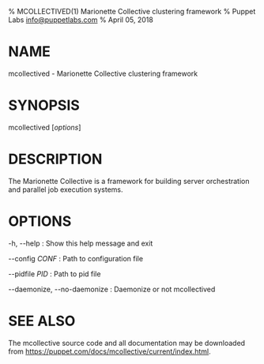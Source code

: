 % MCOLLECTIVED(1) Marionette Collective clustering framework
% Puppet Labs  <info@puppetlabs.com>
% April 05, 2018

# NAME

mcollectived - Marionette Collective clustering framework

# SYNOPSIS

mcollectived [*options*]

# DESCRIPTION

The Marionette Collective is a framework for building server orchestration and parallel job execution systems.

# OPTIONS

-h, \--help
:   Show this help message and exit

\--config *CONF*
:   Path to configuration file

\--pidfile *PID*
:   Path to pid file

\--daemonize, \--no-daemonize
:   Daemonize or not mcollectived

# SEE ALSO

The mcollective source code and all documentation may be downloaded from
<https://puppet.com/docs/mcollective/current/index.html>.
